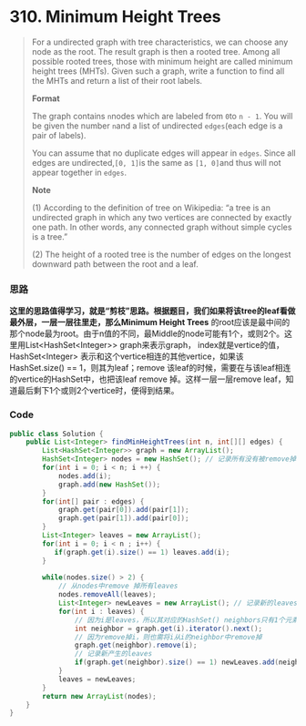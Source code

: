 # 310. Minimum Height Trees

> For a undirected graph with tree characteristics, we can choose any node as the root. The result graph is then a rooted tree. Among all possible rooted trees, those with minimum height are called minimum height trees \(MHTs\). Given such a graph, write a function to find all the MHTs and return a list of their root labels.
>
> **Format**
>
> The graph contains `n`nodes which are labeled from `0`to `n - 1`. You will be given the number `n`and a list of undirected `edges`\(each edge is a pair of labels\).
>
> You can assume that no duplicate edges will appear in `edges`. Since all edges are undirected,`[0, 1]`is the same as     `[1, 0]`and thus will not appear together in `edges`.
>
> **Note**
>
> \(1\) According to the definition of tree on Wikipedia: “a tree is an undirected graph in which any two vertices are connected by exactly one path. In other words, any connected graph without simple cycles is a tree.”
>
> \(2\) The height of a rooted tree is the number of edges on the longest downward path between the root and a leaf.

### 思路

**这里的思路值得学习，就是“剪枝”思路。**根据题目，我们如果将该tree的leaf看做最外层，一层一层往里走，那么**Minimum Height Trees** 的root应该是最中间的那个node最为root。由于n值的不同，最Middle的node可能有1个，或则2个。这里用List&lt;HashSet&lt;Integer&gt;&gt; graph来表示graph， index就是vertice的值，HashSet&lt;Integer&gt; 表示和这个vertice相连的其他vertice，如果该HashSet.size\(\) == 1，则其为leaf；remove 该leaf的时候，需要在与该leaf相连的vertice的HashSet中，也把该leaf remove 掉。这样一层一层remove leaf，知道最后剩下1个或则2个vertice时，便得到结果。

### Code

```java
public class Solution {
    public List<Integer> findMinHeightTrees(int n, int[][] edges) {
        List<HashSet<Integer>> graph = new ArrayList();
        HashSet<Integer> nodes = new HashSet(); // 记录所有没有被remove掉的vertice
        for(int i = 0; i < n; i ++) {
            nodes.add(i);
            graph.add(new HashSet());
        }
        for(int[] pair : edges) {
            graph.get(pair[0]).add(pair[1]);
            graph.get(pair[1]).add(pair[0]);
        }
        List<Integer> leaves = new ArrayList();
        for(int i = 0; i < n ; i++) {
           if(graph.get(i).size() == 1) leaves.add(i);
        }
        
        while(nodes.size() > 2) {
            // 从nodes中remove 掉所有leaves
            nodes.removeAll(leaves);
            List<Integer> newLeaves = new ArrayList(); // 记录新的leaves
            for(int i : leaves) {
                // 因为i是leaves，所以其对应的HashSet() neighbors只有1个元素，可以用interate().next()取其值
                int neighbor = graph.get(i).iterator().next();
                // 因为remove掉i，则也需将i从i的neighbor中remove掉
                graph.get(neighbor).remove(i);
                // 记录新产生的leaves
                if(graph.get(neighbor).size() == 1) newLeaves.add(neighbor);
            }
            leaves = newLeaves;
        }
        return new ArrayList(nodes);
    }
}
```



